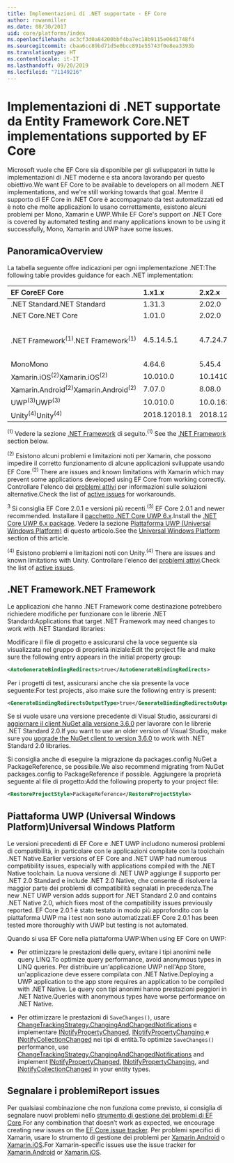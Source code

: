 ```yaml
---
title: Implementazioni di .NET supportate - EF Core
author: rowanmiller
ms.date: 08/30/2017
uid: core/platforms/index
ms.openlocfilehash: ac3cf3d0a84200bbf4ba7ec18b9115e06d1748f4
ms.sourcegitcommit: cbaa6cc89bd71d5e0bcc891e55743f0e8ea3393b
ms.translationtype: HT
ms.contentlocale: it-IT
ms.lasthandoff: 09/20/2019
ms.locfileid: "71149216"
---
```

# <a name="net-implementations-supported-by-ef-core"></a><span data-ttu-id="42fdf-102">Implementazioni di .NET supportate da Entity Framework Core</span><span class="sxs-lookup"><span data-stu-id="42fdf-102">.NET implementations supported by EF Core</span></span>

<span data-ttu-id="42fdf-103">Microsoft vuole che EF Core sia disponibile per gli sviluppatori in tutte le implementazioni di .NET moderne e sta ancora lavorando per questo obiettivo.</span><span class="sxs-lookup"><span data-stu-id="42fdf-103">We want EF Core to be available to developers on all modern .NET implementations, and we're still working towards that goal.</span></span> <span data-ttu-id="42fdf-104">Mentre il supporto di EF Core in .NET Core è accompagnato da test automatizzati ed è noto che molte applicazioni lo usano correttamente, esistono alcuni problemi per Mono, Xamarin e UWP.</span><span class="sxs-lookup"><span data-stu-id="42fdf-104">While EF Core's support on .NET Core is covered by automated testing and many applications known to be using it successfully, Mono, Xamarin and UWP have some issues.</span></span>

## <a name="overview"></a><span data-ttu-id="42fdf-105">Panoramica</span><span class="sxs-lookup"><span data-stu-id="42fdf-105">Overview</span></span>

<span data-ttu-id="42fdf-106">La tabella seguente offre indicazioni per ogni implementazione .NET:</span><span class="sxs-lookup"><span data-stu-id="42fdf-106">The following table provides guidance for each .NET implementation:</span></span>

| <span data-ttu-id="42fdf-107">EF Core</span><span class="sxs-lookup"><span data-stu-id="42fdf-107">EF Core</span></span>                       | <span data-ttu-id="42fdf-108">1.x</span><span class="sxs-lookup"><span data-stu-id="42fdf-108">1.x</span></span>    | <span data-ttu-id="42fdf-109">2.x</span><span class="sxs-lookup"><span data-stu-id="42fdf-109">2.x</span></span>        | <span data-ttu-id="42fdf-110">3.x</span><span class="sxs-lookup"><span data-stu-id="42fdf-110">3.x</span></span>             |
|:------------------------------|:-------|:-----------|:----------------|
| <span data-ttu-id="42fdf-111">.NET Standard</span><span class="sxs-lookup"><span data-stu-id="42fdf-111">.NET Standard</span></span>                 | <span data-ttu-id="42fdf-112">1.3</span><span class="sxs-lookup"><span data-stu-id="42fdf-112">1.3</span></span>    | <span data-ttu-id="42fdf-113">2.0</span><span class="sxs-lookup"><span data-stu-id="42fdf-113">2.0</span></span>        | <span data-ttu-id="42fdf-114">2.1</span><span class="sxs-lookup"><span data-stu-id="42fdf-114">2.1</span></span>             |
| <span data-ttu-id="42fdf-115">.NET Core</span><span class="sxs-lookup"><span data-stu-id="42fdf-115">.NET Core</span></span>                     | <span data-ttu-id="42fdf-116">1.0</span><span class="sxs-lookup"><span data-stu-id="42fdf-116">1.0</span></span>    | <span data-ttu-id="42fdf-117">2.0</span><span class="sxs-lookup"><span data-stu-id="42fdf-117">2.0</span></span>        | <span data-ttu-id="42fdf-118">3.0</span><span class="sxs-lookup"><span data-stu-id="42fdf-118">3.0</span></span>             |
| <span data-ttu-id="42fdf-119">.NET Framework<sup>(1)</sup></span><span class="sxs-lookup"><span data-stu-id="42fdf-119">.NET Framework<sup>(1)</sup></span></span>  | <span data-ttu-id="42fdf-120">4.5.1</span><span class="sxs-lookup"><span data-stu-id="42fdf-120">4.5.1</span></span>  | <span data-ttu-id="42fdf-121">4.7.2</span><span class="sxs-lookup"><span data-stu-id="42fdf-121">4.7.2</span></span>      | <span data-ttu-id="42fdf-122">(non supportato)</span><span class="sxs-lookup"><span data-stu-id="42fdf-122">(not supported)</span></span> |
| <span data-ttu-id="42fdf-123">Mono</span><span class="sxs-lookup"><span data-stu-id="42fdf-123">Mono</span></span>                          | <span data-ttu-id="42fdf-124">4.6</span><span class="sxs-lookup"><span data-stu-id="42fdf-124">4.6</span></span>    | <span data-ttu-id="42fdf-125">5.4</span><span class="sxs-lookup"><span data-stu-id="42fdf-125">5.4</span></span>        | <span data-ttu-id="42fdf-126">6.4</span><span class="sxs-lookup"><span data-stu-id="42fdf-126">6.4</span></span>             |
| <span data-ttu-id="42fdf-127">Xamarin.iOS<sup>(2)</sup></span><span class="sxs-lookup"><span data-stu-id="42fdf-127">Xamarin.iOS<sup>(2)</sup></span></span>     | <span data-ttu-id="42fdf-128">10.0</span><span class="sxs-lookup"><span data-stu-id="42fdf-128">10.0</span></span>   | <span data-ttu-id="42fdf-129">10.14</span><span class="sxs-lookup"><span data-stu-id="42fdf-129">10.14</span></span>      | <span data-ttu-id="42fdf-130">12.16</span><span class="sxs-lookup"><span data-stu-id="42fdf-130">12.16</span></span>           |
| <span data-ttu-id="42fdf-131">Xamarin.Android<sup>(2)</sup></span><span class="sxs-lookup"><span data-stu-id="42fdf-131">Xamarin.Android<sup>(2)</sup></span></span> | <span data-ttu-id="42fdf-132">7.0</span><span class="sxs-lookup"><span data-stu-id="42fdf-132">7.0</span></span>    | <span data-ttu-id="42fdf-133">8.0</span><span class="sxs-lookup"><span data-stu-id="42fdf-133">8.0</span></span>        | <span data-ttu-id="42fdf-134">10.0</span><span class="sxs-lookup"><span data-stu-id="42fdf-134">10.0</span></span>            |
| <span data-ttu-id="42fdf-135">UWP<sup>(3)</sup></span><span class="sxs-lookup"><span data-stu-id="42fdf-135">UWP<sup>(3)</sup></span></span>             | <span data-ttu-id="42fdf-136">10.0</span><span class="sxs-lookup"><span data-stu-id="42fdf-136">10.0</span></span>   | <span data-ttu-id="42fdf-137">10.0.16299</span><span class="sxs-lookup"><span data-stu-id="42fdf-137">10.0.16299</span></span> | <span data-ttu-id="42fdf-138">TBD</span><span class="sxs-lookup"><span data-stu-id="42fdf-138">TBD</span></span>             |
| <span data-ttu-id="42fdf-139">Unity<sup>(4)</sup></span><span class="sxs-lookup"><span data-stu-id="42fdf-139">Unity<sup>(4)</sup></span></span>           | <span data-ttu-id="42fdf-140">2018.1</span><span class="sxs-lookup"><span data-stu-id="42fdf-140">2018.1</span></span> | <span data-ttu-id="42fdf-141">2018.1</span><span class="sxs-lookup"><span data-stu-id="42fdf-141">2018.1</span></span>     | <span data-ttu-id="42fdf-142">TBD</span><span class="sxs-lookup"><span data-stu-id="42fdf-142">TBD</span></span>             |

<span data-ttu-id="42fdf-143"><sup>(1)</sup> Vedere la sezione [.NET Framework](#net-framework) di seguito.</span><span class="sxs-lookup"><span data-stu-id="42fdf-143"><sup>(1)</sup> See the [.NET Framework](#net-framework) section below.</span></span>

<span data-ttu-id="42fdf-144"><sup>(2)</sup> Esistono alcuni problemi e limitazioni noti per Xamarin, che possono impedire il corretto funzionamento di alcune applicazioni sviluppate usando EF Core.</span><span class="sxs-lookup"><span data-stu-id="42fdf-144"><sup>(2)</sup> There are issues and known limitations with Xamarin which may prevent some applications developed using EF Core from working correctly.</span></span> <span data-ttu-id="42fdf-145">Controllare l'elenco dei [problemi attivi](https://github.com/aspnet/entityframeworkCore/issues?q=is%3Aopen+is%3Aissue+label%3Aarea-xamarin) per informazioni sulle soluzioni alternative.</span><span class="sxs-lookup"><span data-stu-id="42fdf-145">Check the list of [active issues](https://github.com/aspnet/entityframeworkCore/issues?q=is%3Aopen+is%3Aissue+label%3Aarea-xamarin) for workarounds.</span></span>

<span data-ttu-id="42fdf-146"><sup>3 </sup> Si consiglia EF Core 2.0.1 e versioni più recenti.</span><span class="sxs-lookup"><span data-stu-id="42fdf-146"><sup>(3)</sup> EF Core 2.0.1 and newer recommended.</span></span> <span data-ttu-id="42fdf-147">Installare il [pacchetto .NET Core UWP 6.x](https://www.nuget.org/packages/Microsoft.NETCore.UniversalWindowsPlatform/).</span><span class="sxs-lookup"><span data-stu-id="42fdf-147">Install the [.NET Core UWP 6.x package](https://www.nuget.org/packages/Microsoft.NETCore.UniversalWindowsPlatform/).</span></span> <span data-ttu-id="42fdf-148">Vedere la sezione [Piattaforma UWP (Universal Windows Platform)](#universal-windows-platform) di questo articolo.</span><span class="sxs-lookup"><span data-stu-id="42fdf-148">See the [Universal Windows Platform](#universal-windows-platform) section of this article.</span></span>

<span data-ttu-id="42fdf-149"><sup>(4)</sup> Esistono problemi e limitazioni noti con Unity.</span><span class="sxs-lookup"><span data-stu-id="42fdf-149"><sup>(4)</sup> There are issues and known limitations with Unity.</span></span> <span data-ttu-id="42fdf-150">Controllare l'elenco dei [problemi attivi](https://github.com/aspnet/entityframeworkCore/issues?q=is%3Aopen+is%3Aissue+label%3Aarea-unity).</span><span class="sxs-lookup"><span data-stu-id="42fdf-150">Check the list of [active issues](https://github.com/aspnet/entityframeworkCore/issues?q=is%3Aopen+is%3Aissue+label%3Aarea-unity).</span></span>

## <a name="net-framework"></a><span data-ttu-id="42fdf-151">.NET Framework</span><span class="sxs-lookup"><span data-stu-id="42fdf-151">.NET Framework</span></span>

<span data-ttu-id="42fdf-152">Le applicazioni che hanno .NET Framework come destinazione potrebbero richiedere modifiche per funzionare con le librerie .NET Standard:</span><span class="sxs-lookup"><span data-stu-id="42fdf-152">Applications that target .NET Framework may need changes to work with .NET Standard libraries:</span></span>

<span data-ttu-id="42fdf-153">Modificare il file di progetto e assicurarsi che la voce seguente sia visualizzata nel gruppo di proprietà iniziale:</span><span class="sxs-lookup"><span data-stu-id="42fdf-153">Edit the project file and make sure the following entry appears in the initial property group:</span></span>

``` xml
<AutoGenerateBindingRedirects>true</AutoGenerateBindingRedirects>
```

<span data-ttu-id="42fdf-154">Per i progetti di test, assicurarsi anche che sia presente la voce seguente:</span><span class="sxs-lookup"><span data-stu-id="42fdf-154">For test projects, also make sure the following entry is present:</span></span>

``` xml
<GenerateBindingRedirectsOutputType>true</GenerateBindingRedirectsOutputType>
```

<span data-ttu-id="42fdf-155">Se si vuole usare una versione precedente di Visual Studio, assicurarsi di [aggiornare il client NuGet alla versione 3.6.0](https://www.nuget.org/downloads) per lavorare con le librerie .NET Standard 2.0.</span><span class="sxs-lookup"><span data-stu-id="42fdf-155">If you want to use an older version of Visual Studio, make sure you [upgrade the NuGet client to version 3.6.0](https://www.nuget.org/downloads) to work with .NET Standard 2.0 libraries.</span></span>

<span data-ttu-id="42fdf-156">Si consiglia anche di eseguire la migrazione da packages.config NuGet a PackageReference, se possibile.</span><span class="sxs-lookup"><span data-stu-id="42fdf-156">We also recommend migrating from NuGet packages.config to PackageReference if possible.</span></span> <span data-ttu-id="42fdf-157">Aggiungere la proprietà seguente al file di progetto:</span><span class="sxs-lookup"><span data-stu-id="42fdf-157">Add the following property to your project file:</span></span>

``` xml
<RestoreProjectStyle>PackageReference</RestoreProjectStyle>
```

## <a name="universal-windows-platform"></a><span data-ttu-id="42fdf-158">Piattaforma UWP (Universal Windows Platform)</span><span class="sxs-lookup"><span data-stu-id="42fdf-158">Universal Windows Platform</span></span>

<span data-ttu-id="42fdf-159">Le versioni precedenti di EF Core e .NET UWP includono numerosi problemi di compatibilità, in particolare con le applicazioni compilate con la toolchain .NET Native.</span><span class="sxs-lookup"><span data-stu-id="42fdf-159">Earlier versions of EF Core and .NET UWP had numerous compatibility issues, especially with applications compiled with the .NET Native toolchain.</span></span> <span data-ttu-id="42fdf-160">La nuova versione di .NET UWP aggiunge il supporto per .NET 2.0 Standard e include .NET 2.0 Native, che consente di risolvere la maggior parte dei problemi di compatibilità segnalati in precedenza.</span><span class="sxs-lookup"><span data-stu-id="42fdf-160">The new .NET UWP version adds support for .NET Standard 2.0 and contains .NET Native 2.0, which fixes most of the compatibility issues previously reported.</span></span> <span data-ttu-id="42fdf-161">EF Core 2.0.1 è stato testato in modo più approfondito con la piattaforma UWP ma i test non sono automatizzati.</span><span class="sxs-lookup"><span data-stu-id="42fdf-161">EF Core 2.0.1 has been tested more thoroughly with UWP but testing is not automated.</span></span>

<span data-ttu-id="42fdf-162">Quando si usa EF Core nella piattaforma UWP:</span><span class="sxs-lookup"><span data-stu-id="42fdf-162">When using EF Core on UWP:</span></span>

* <span data-ttu-id="42fdf-163">Per ottimizzare le prestazioni delle query, evitare i tipi anonimi nelle query LINQ.</span><span class="sxs-lookup"><span data-stu-id="42fdf-163">To optimize query performance, avoid anonymous types in LINQ queries.</span></span> <span data-ttu-id="42fdf-164">Per distribuire un'applicazione UWP nell'App Store, un'applicazione deve essere compilata con .NET Native.</span><span class="sxs-lookup"><span data-stu-id="42fdf-164">Deploying a UWP application to the app store requires an application to be compiled with .NET Native.</span></span> <span data-ttu-id="42fdf-165">Le query con tipi anonimi hanno prestazioni peggiori in .NET Native.</span><span class="sxs-lookup"><span data-stu-id="42fdf-165">Queries with anonymous types have worse performance on .NET Native.</span></span>

* <span data-ttu-id="42fdf-166">Per ottimizzare le prestazioni di `SaveChanges()`, usare [ChangeTrackingStrategy.ChangingAndChangedNotifications](/dotnet/api/microsoft.entityframeworkcore.changetrackingstrategy) e implementare [INotifyPropertyChanged](https://msdn.microsoft.com/library/system.componentmodel.inotifypropertychanged.aspx), [INotifyPropertyChanging ](https://msdn.microsoft.com/library/system.componentmodel.inotifypropertychanging.aspx) e [INotifyCollectionChanged](https://msdn.microsoft.com/library/system.collections.specialized.inotifycollectionchanged.aspx) nei tipi di entità.</span><span class="sxs-lookup"><span data-stu-id="42fdf-166">To optimize `SaveChanges()` performance, use [ChangeTrackingStrategy.ChangingAndChangedNotifications](/dotnet/api/microsoft.entityframeworkcore.changetrackingstrategy) and implement [INotifyPropertyChanged](https://msdn.microsoft.com/library/system.componentmodel.inotifypropertychanged.aspx), [INotifyPropertyChanging](https://msdn.microsoft.com/library/system.componentmodel.inotifypropertychanging.aspx), and [INotifyCollectionChanged](https://msdn.microsoft.com/library/system.collections.specialized.inotifycollectionchanged.aspx) in your entity types.</span></span>

## <a name="report-issues"></a><span data-ttu-id="42fdf-167">Segnalare i problemi</span><span class="sxs-lookup"><span data-stu-id="42fdf-167">Report issues</span></span>

<span data-ttu-id="42fdf-168">Per qualsiasi combinazione che non funziona come previsto, si consiglia di segnalare nuovi problemi nello [strumento di gestione dei problemi di EF Core](https://github.com/aspnet/entityframeworkcore/issues/new).</span><span class="sxs-lookup"><span data-stu-id="42fdf-168">For any combination that doesn’t work as expected, we encourage creating new issues on the [EF Core issue tracker](https://github.com/aspnet/entityframeworkcore/issues/new).</span></span> <span data-ttu-id="42fdf-169">Per problemi specifici di Xamarin, usare lo strumento di gestione dei problemi per [Xamarin.Android](https://github.com/xamarin/xamarin-android/issues/new) o [Xamarin.iOS](https://github.com/xamarin/xamarin-macios/issues/new).</span><span class="sxs-lookup"><span data-stu-id="42fdf-169">For Xamarin-specific issues use the issue tracker for [Xamarin.Android](https://github.com/xamarin/xamarin-android/issues/new) or [Xamarin.iOS](https://github.com/xamarin/xamarin-macios/issues/new).</span></span>
